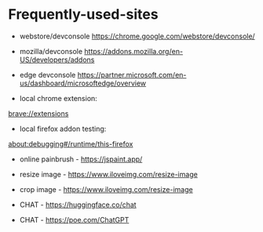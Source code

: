 # Frequently-used-sites

- webstore/devconsole https://chrome.google.com/webstore/devconsole/
- mozilla/devconsole https://addons.mozilla.org/en-US/developers/addons
- edge devconsole https://partner.microsoft.com/en-us/dashboard/microsoftedge/overview


- local chrome extension:

[brave://extensions](brave://extensions)

- local firefox addon testing: 

[about:debugging#/runtime/this-firefox](about:debugging#/runtime/this-firefox)


-  online painbrush - https://jspaint.app/
- resize image - https://www.iloveimg.com/resize-image
- crop image - https://www.iloveimg.com/resize-image


- CHAT -  https://huggingface.co/chat
- CHAT -  https://poe.com/ChatGPT
